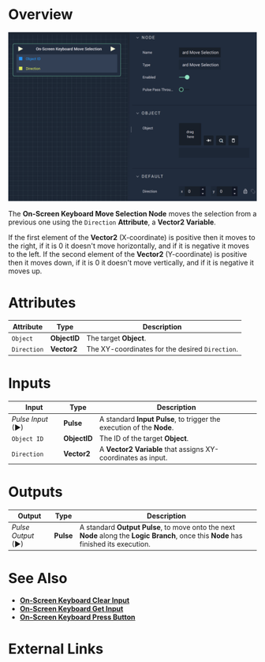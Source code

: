 # Overview

![The On-Screen Keyboard Move Selection Node.](../../../.gitbook/assets/onscreenkeyboardmoveselection.png)

The **On-Screen Keyboard Move Selection Node** moves the selection from a previous one using the `Direction` **Attribute**, a **Vector2 Variable**. 

If the first element of the **Vector2** (X-coordinate) is positive then it moves to the right, if it is 0 it doesn't move horizontally, and if it is negative it moves to the left. If the second element of the **Vector2** (Y-coordinate) is positive then it moves down, if it is 0 it doesn't move vertically, and if it is negative it moves up.

# Attributes

|Attribute|Type|Description|
|---|---|---|
|`Object`|**ObjectID**|The target **Object**.|
|`Direction`|**Vector2**|The XY-coordinates for the desired `Direction`.|

# Inputs

|Input|Type|Description|
|---|---|---|
|*Pulse Input* (►)|**Pulse**|A standard **Input Pulse**, to trigger the execution of the **Node**.|
|`Object ID`|**ObjectID**|The ID of the target **Object**.| 
|`Direction`|**Vector2**|A **Vector2 Variable** that assigns XY-coordinates as input.|

# Outputs

|Output|Type|Description|
|---|---|---|
|*Pulse Output* (►)|**Pulse**|A standard **Output Pulse**, to move onto the next **Node** along the **Logic Branch**, once this **Node** has finished its execution.|

# See Also

* [**On-Screen Keyboard Clear Input**](onscreenkeyboardclearinput.md)
* [**On-Screen Keyboard Get Input**](onscreenkeyboardgetinput.md)
* [**On-Screen Keyboard Press Button**](onscreenkeyboardpressbutton.md)

# External Links

